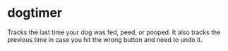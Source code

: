 # dogtimer

Tracks the last time your dog was fed, peed, or pooped.  It also tracks the previous time in case you hit the wrong button and need to undo it.

